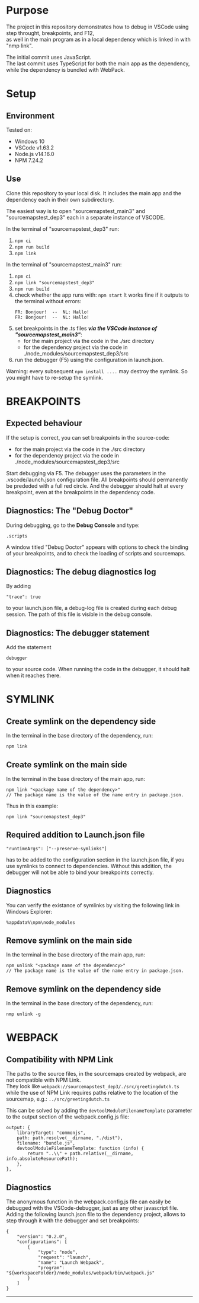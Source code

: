 # Purpose

The project in this repository demonstrates how to debug in VSCode using step throught, breakpoints, and F12,  
as well in the main program as in a local dependency which is linked in with "nmp link".  

The initial commit uses JavaScript.  
The last commit uses TypeScript for both the main app as the dependency, while the dependency is bundled with WebPack.
  
# Setup

## Environment

Tested on:
- Windows 10
- VSCode v1.63.2
- Node.js v14.16.0
- NPM 7.24.2

## Use

Clone this repository to your local disk.  It includes the main app and the dependency each in their own subdirectory.

The easiest way is to open "sourcemapstest_main3" and "sourcemapstest_dep3" each in a separate instance of VSCODE.

In the terminal of "sourcemapstest_dep3" run:
1. `npm ci`
2. `npm run build`
3. `npm link`

In the terminal of "sourcemapstest_main3" run:
1. `npm ci`
2. `npm link "sourcemapstest_dep3"`
3. `npm run build`
4. check whether the app runs with: `npm start` 
    It works fine if it outputs to the terminal without errors:
    ```
    FR: Bonjour!  --  NL: Hallo!
    FR: Bonjour!  --  NL: Hallo!
    ```
5. set breakpoints in the .ts files ***via the VSCode instance of "sourcemapstest_main3"***:
    - for the main project via the code in the ./src directory
    - for the dependency project via the code in ./node_modules/sourcemapstest_dep3/src
6. run the debugger (F5) using the configuration in launch.json.   

Warning: every subsequent `npm install ....` may destroy the symlink.  So you might have to re-setup the symlink.

# BREAKPOINTS

## Expected behaviour

If the setup is correct, you can set breakpoints in the source-code:
- for the main project via the code in the ./src directory
- for the dependency project via the code in ./node_modules/sourcemapstest_dep3/src

Start debugging via F5.  The debugger uses the parameters in the .vscode/launch.json configuration file.  All breakpoints should permanently be prededed with a full red circle.  And the debugger should halt at every breakpoint, even at the breakpoints in the dependency code.

## Diagnostics: The "Debug Doctor"

During debugging, go to the **Debug Console** and type:
```
.scripts
```
A window titled "Debug Doctor" appears with options to check the binding of your breakpoints, and to check the loading of scripts and sourcemaps.

## Diagnostics: The debug diagnostics log

By adding 
```
"trace": true
```
to your launch.json file, a debug-log file is created during each debug session.
The path of this file is visible in the debug console.

## Diagnostics: The debugger statement

Add the statement
```
debugger
```
to your source code.  When running the code in the debugger, it should halt when it reaches there.

# SYMLINK

## Create symlink on the dependency side

In the terminal in the base directory of the dependency, run:
```
npm link
```

## Create symlink on the main side

In the terminal in the base directory of the main app, run:
```
npm link "<package name of the dependency>"
// The package name is the value of the name entry in package.json.
```
Thus in this example:  
```
npm link "sourcemapstest_dep3"
```

## Required addition to Launch.json file

```
"runtimeArgs": ["--preserve-symlinks"]
```
has to be added to the configuration section in the launch.json file, if you use symlinks to connect to dependencies.  Without this addition, the debugger will not be able to bind your breakpoints correctly.

## Diagnostics

You can verify the existance of symlinks by visiting the following link in Windows Explorer: 
```
%appdata%\npm\node_modules
```

## Remove symlink on the main side

In the terminal in the base directory of the main app, run:
```
npm unlink "<package name of the dependency>"
// The package name is the value of the name entry in package.json.
```

## Remove symlink on the dependency side

In the terminal in the base directory of the dependency, run:
```
nmp unlink -g
```

# WEBPACK

## Compatibility with NPM Link

The paths to the source files, in the sourcemaps created by webpack, are not compatible with NPM Link.  
They look like `webpack://sourcemapstest_dep3/./src/greetingdutch.ts`  
while the use of NPM Link requires paths relative to the location of the sourcemap, e.g.: `../src/greetingdutch.ts`

This can be solved by adding the `devtoolModuleFilenameTemplate` parameter to the output section of the webpack.config.js file:
```
output: {
    libraryTarget: "commonjs",
    path: path.resolve(__dirname, "./dist"),
    filename: "bundle.js",        
    devtoolModuleFilenameTemplate: function (info) {
        return "..\\" + path.relative(__dirname, info.absoluteResourcePath);
    },
},
```

## Diagnostics

The anonymous function in the webpack.config.js file can easily be debugged with the VSCode-debugger, just as any other javascript file.  
Adding the following launch.json file to the dependency project, allows to step through it with the debugger and set breakpoints:

```
{
    "version": "0.2.0",
    "configurations": [
        {
            "type": "node",
            "request": "launch",
            "name": "Launch Webpack",
            "program": "${workspaceFolder}/node_modules/webpack/bin/webpack.js"
        }
    ]
}
```

---
